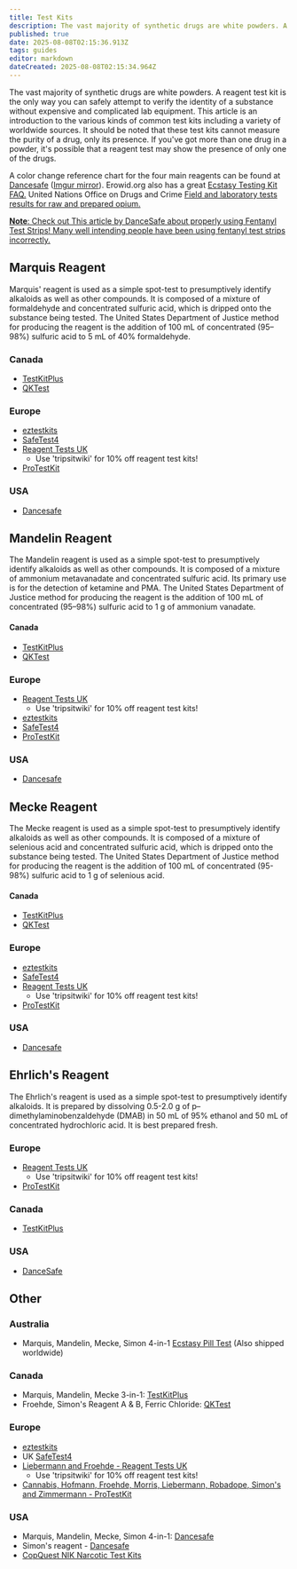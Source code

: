 ```yaml
---
title: Test Kits
description: The vast majority of synthetic drugs are white powders. A reagent test kit is the only way you can safely attempt to verify the identity of a substance without...
published: true
date: 2025-08-08T02:15:36.913Z
tags: guides
editor: markdown
dateCreated: 2025-08-08T02:15:34.964Z
---
```


The vast majority of synthetic drugs are white powders. A reagent test kit is the only way you can safely attempt to verify the identity of a substance without expensive and complicated lab equipment. This article is an introduction to the various kinds of common test kits including a variety of worldwide sources. It should be noted that these test kits cannot measure the purity of a drug, only its presence. If you've got more than one drug in a powder, it's possible that a reagent test may show the presence of only one of the drugs.

A color change reference chart for the four main reagents can be found at [Dancesafe](http://www.dancesafe.org/wp-content/uploads/2014/02/kit-instructions-back.jpg) ([Imgur mirror](http://i.imgur.com/0a9jBcd.jpg)). Erowid.org also has a great [Ecstasy Testing Kit FAQ.](https://www.erowid.org/chemicals/mdma/mdma_faq_testing_kits.shtml) United Nations Office on Drugs and Crime [Field and laboratory tests results for raw and prepared opium.](http://www.unodc.org/unodc/en/data-and-analysis/bulletin/bulletin_1975-01-01_1_page008.html)

<u>**Note**: Check out This [article by DanceSafe about properly using Fentanyl Test Strips](https://dancesafe.org/you-may-be-using-fentanyl-testing-strips-incorrectly)! Many well intending people have been using fentanyl test strips incorrectly.</u>

## Marquis Reagent

Marquis' reagent is used as a simple spot-test to presumptively identify alkaloids as well as other compounds. It is composed of a mixture of formaldehyde and concentrated sulfuric acid, which is dripped onto the substance being tested. The United States Department of Justice method for producing the reagent is the addition of 100 mL of concentrated (95–98%) sulfuric acid to 5 mL of 40% formaldehyde.

### Canada

* [TestKitPlus](http://testkitplus.ca/product/mdma-test-kit/)
* [QKTest](https://qktest.com/products-page/product-category/marquis-reagent/)

### Europe

* [eztestkits](http://www.eztestkits.com/en/ez-testing-kits/marquis10pack-ez-testing-kit)
* [SafeTest4](http://www.safetest4.co.uk/)
* [Reagent Tests UK](http://www.reagent-tests.uk/)
  * Use 'tripsitwiki' for 10% off reagent test kits!
* [ProTestKit](https://www.protestkit.eu/)

### USA

* [Dancesafe](http://www.dancesafe.org/product/marquis-reagent-testing-kit/)

## Mandelin Reagent

The Mandelin reagent is used as a simple spot-test to presumptively identify alkaloids as well as other compounds. It is composed of a mixture of ammonium metavanadate and concentrated sulfuric acid. Its primary use is for the detection of ketamine and PMA. The United States Department of Justice method for producing the reagent is the addition of 100 mL of concentrated (95–98%) sulfuric acid to 1 g of ammonium vanadate.

#### Canada

* [TestKitPlus](http://testkitplus.ca/product/ketamine-pma-mandelin-test-kit/)
* [QKTest](https://qktest.com/products-page/product-category/mandelin-reagent/)

### Europe

* [Reagent Tests UK](http://www.reagent-tests.uk/)
  * Use 'tripsitwiki' for 10% off reagent test kits!
* [eztestkits](http://www.eztestkits.com/en/ez-testing-kits/mandelin10-ez-testing-kit)
* [SafeTest4](http://www.safetest4.co.uk/)
* [ProTestKit](https://www.protestkit.eu/)

### USA

* [Dancesafe](http://www.dancesafe.org/product/mandelin-reagent-testing-kit/)

## Mecke Reagent

The Mecke reagent is used as a simple spot-test to presumptively identify alkaloids as well as other compounds. It is composed of a mixture of selenious acid and concentrated sulfuric acid, which is dripped onto the substance being tested. The United States Department of Justice method for producing the reagent is the addition of 100 mL of concentrated (95-98%) sulfuric acid to 1 g of selenious acid.

#### Canada

* [TestKitPlus](http://testkitplus.ca/product/mecke-test-kit/)
* [QKTest](https://qktest.com/products-page/product-category/mecke-reagent/)

### Europe

* [eztestkits](http://www.eztestkits.com/en/ez-testing-kits/mecke10-ez-testing-kit)
* [SafeTest4](http://www.safetest4.co.uk/)
* [Reagent Tests UK](http://www.reagent-tests.uk/)
  * Use 'tripsitwiki' for 10% off reagent test kits!
* [ProTestKit](https://www.protestkit.eu/)

### USA

* [Dancesafe](http://www.dancesafe.org/product/mecke-reagent-testing-kit/)

## Ehrlich's Reagent

The Ehrlich's reagent is used as a simple spot-test to presumptively identify alkaloids. It is prepared by dissolving 0.5-2.0 g of p–dimethylaminobenzaldehyde (DMAB) in 50 mL of 95% ethanol and 50 mL of concentrated hydrochloric acid. It is best prepared fresh.

### Europe

* [Reagent Tests UK](http://www.reagent-tests.uk/)
  * Use 'tripsitwiki' for 10% off reagent test kits!
* [ProTestKit](https://www.protestkit.eu/)

### Canada

* [TestKitPlus](http://testkitplus.ca/product/lsd-test-kit/)

### USA
* [DanceSafe](https://dancesafe.org/product/ehrlichs-reagent-testing-kit/)

## Other

### Australia

* Marquis, Mandelin, Mecke, Simon 4-in-1 [Ecstasy Pill Test](http://ecstasypilltest.com/product/basic-ecstasy-test-kit/) (Also shipped worldwide)

### Canada

* Marquis, Mandelin, Mecke 3-in-1: [TestKitPlus](http://testkitplus.ca/product/complete-screening-kit-marquis-mecke-mandelin/)
* Froehde, Simon's Reagent A & B, Ferric Chloride: [QKTest](https://qktest.com/products-page/)

### Europe

* [eztestkits](http://www.eztest.com/)
* UK [SafeTest4](http://www.safetest4.co.uk/)
* [Liebermann and Froehde - Reagent Tests UK](http://www.reagent-tests.uk/)
  * Use 'tripsitwiki' for 10% off reagent test kits!
* [Cannabis, Hofmann, Froehde, Morris, Liebermann, Robadope, Simon's and Zimmermann  - ProTestKit](https://www.protestkit.eu/)

### USA

* Marquis, Mandelin, Mecke, Simon 4-in-1: [Dancesafe](http://www.dancesafe.org/product/coomplete-adulterant-screening-kit/)
* Simon's reagent - [Dancesafe](http://www.dancesafe.org/product/simons-reagent-testing-kit/)
* [CopQuest NIK Narcotic Test Kits](http://www.copquest.com/43-2100_nik-narcotic-test-kits.htm)
